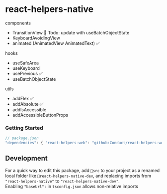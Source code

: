 # react-helpers-native

components

- TransitionView 🔶 Todo: update with useBatchObjectState
- KeyboardAvoidingView
- animated (AnimatedView AnimatedText) ✅

hooks

- useSafeArea
- useKeyboard
- usePrevious ✅
- useBatchObjectState

utils

- addFlex ✅
- addAbsolute ✅
- addIsAccessible
- addAccessibleButtonProps

### Getting Started

```ts
// package.json
"dependencies": { "react-helpers-web": "github:Conduct/react-helpers-web" }
```

## Development

For a quick way to edit this package, add `📂src` to your project as a renamed local folder like `📂react-helpers-native-dev`, and replacing imports from `"react-helpers-native"` to `"react-helpers-native-dev"`.  
Enabling `"baseUrl":` in `tsconfig.json` allows non-relative imports
